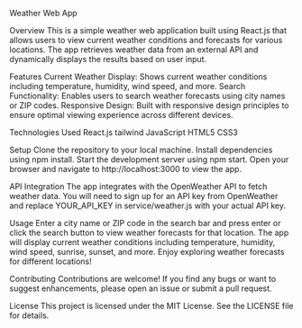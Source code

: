 
Weather Web App

Overview
This is a simple weather web application built using React.js that allows users to view current weather conditions and forecasts for various locations. The app retrieves weather data from an external API and dynamically displays the results based on user input.

Features
Current Weather Display: Shows current weather conditions including temperature, humidity, wind speed, and more.
Search Functionality: Enables users to search weather forecasts using city names or ZIP codes.
Responsive Design: Built with responsive design principles to ensure optimal viewing experience across different devices.

Technologies Used
React.js
tailwind 
JavaScript
HTML5
CSS3

Setup
Clone the repository to your local machine.
Install dependencies using npm install.
Start the development server using npm start.
Open your browser and navigate to http://localhost:3000 to view the app.

API Integration
The app integrates with the OpenWeather API to fetch weather data. You will need to sign up for an API key from OpenWeather and replace YOUR_API_KEY in service/weather.js with your actual API key.

Usage
Enter a city name or ZIP code in the search bar and press enter or click the search button to view weather forecasts for that location.
The app will display current weather conditions including temperature, humidity, wind speed, sunrise, sunset, and more.
Enjoy exploring weather forecasts for different locations!

Contributing
Contributions are welcome! If you find any bugs or want to suggest enhancements, please open an issue or submit a pull request.

License
This project is licensed under the MIT License. See the LICENSE file for details.
